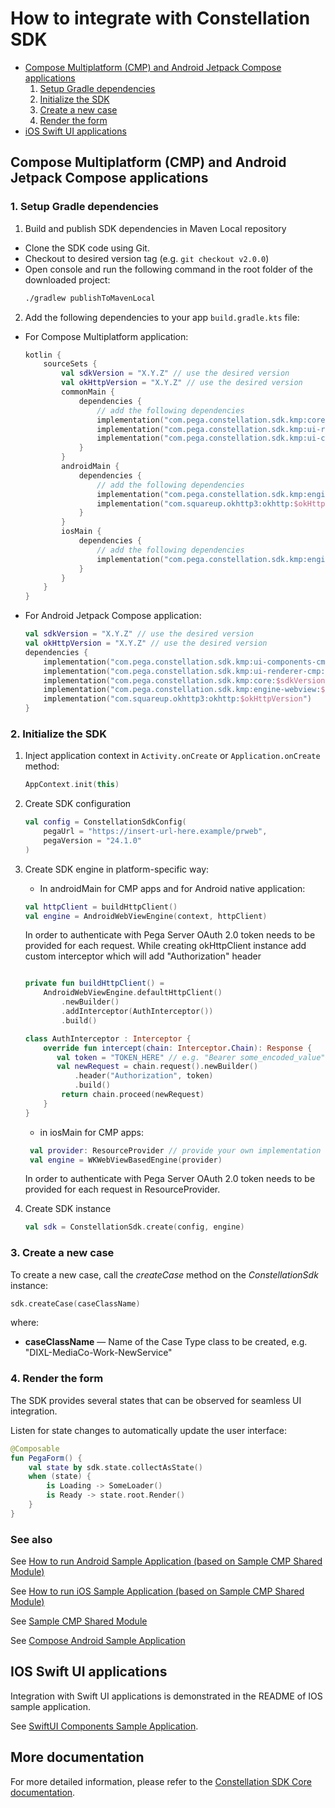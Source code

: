 # How to integrate with Constellation SDK 

- [Compose Multiplatform (CMP) and Android Jetpack Compose applications](#compose-multiplatform-cmp-and-android-jetpack-compose-applications)
  1. [Setup Gradle dependencies](#1-setup-gradle-dependencies)
  2. [Initialize the SDK](#2-initialize-the-sdk)
  3. [Create a new case](#3-create-a-new-case)
  4. [Render the form](#4-render-the-form)
- [iOS Swift UI applications](#ios-swift-ui-applications)

## Compose Multiplatform (CMP) and Android Jetpack Compose applications

### 1. Setup Gradle dependencies

1. Build and publish SDK dependencies in Maven Local repository

- Clone the SDK code using Git.
- Checkout to desired version tag (e.g. `git checkout v2.0.0`)
- Open console and run the following command in the root folder of the downloaded project:
    ```bash
    ./gradlew publishToMavenLocal
    ```
   
2. Add the following dependencies to your app `build.gradle.kts` file:

- For Compose Multiplatform application:
    ```kotlin
    kotlin {
        sourceSets {
            val sdkVersion = "X.Y.Z" // use the desired version
            val okHttpVersion = "X.Y.Z" // use the desired version
            commonMain {
                dependencies {
                    // add the following dependencies
                    implementation("com.pega.constellation.sdk.kmp:core:$sdkVersion")
                    implementation("com.pega.constellation.sdk.kmp:ui-renderer-cmp:$sdkVersion")
                    implementation("com.pega.constellation.sdk.kmp:ui-components-cmp:$sdkVersion")
                }
            }
            androidMain {
                dependencies {
                    // add the following dependencies
                    implementation("com.pega.constellation.sdk.kmp:engine-webview:$sdkVersion")
                    implementation("com.squareup.okhttp3:okhttp:$okHttpVersion")
                }
            }
            iosMain {
                dependencies {
                    // add the following dependencies
                    implementation("com.pega.constellation.sdk.kmp:engine-webview:$sdkVersion")
                }
            }
        }
    }
    ```

- For Android Jetpack Compose application:
    ```kotlin
    val sdkVersion = "X.Y.Z" // use the desired version
    val okHttpVersion = "X.Y.Z" // use the desired version
    dependencies {
        implementation("com.pega.constellation.sdk.kmp:ui-components-cmp:$sdkVersion")
        implementation("com.pega.constellation.sdk.kmp:ui-renderer-cmp:$sdkVersion")
        implementation("com.pega.constellation.sdk.kmp:core:$sdkVersion")
        implementation("com.pega.constellation.sdk.kmp:engine-webview:$sdkVersion")
        implementation("com.squareup.okhttp3:okhttp:$okHttpVersion")
    }
    ```

### 2. Initialize the SDK

1. Inject application context in `Activity.onCreate` or `Application.onCreate` method:
    ```kotlin
    AppContext.init(this)
    ```
2. Create SDK configuration
    ```kotlin
    val config = ConstellationSdkConfig(
        pegaUrl = "https://insert-url-here.example/prweb",
        pegaVersion = "24.1.0"
    )
    ```
   
3. Create SDK engine in platform-specific way:

    - In androidMain for CMP apps and for Android native application:
    ```kotlin
    val httpClient = buildHttpClient()
    val engine = AndroidWebViewEngine(context, httpClient)
    ```
    In order to authenticate with Pega Server OAuth 2.0 token needs to be provided for each request. 
    While creating okHttpClient instance add custom interceptor which will add "Authorization" header
    ```kotlin
   
    private fun buildHttpClient() =
        AndroidWebViewEngine.defaultHttpClient()
            .newBuilder()
            .addInterceptor(AuthInterceptor())
            .build()
   
    class AuthInterceptor : Interceptor {
        override fun intercept(chain: Interceptor.Chain): Response {
           val token = "TOKEN_HERE" // e.g. "Bearer some_encoded_value"
           val newRequest = chain.request().newBuilder()
               .header("Authorization", token)
               .build()
            return chain.proceed(newRequest)
        }
    }
    ```

    - in iosMain for CMP apps:
    ```kotlin
     val provider: ResourceProvider // provide your own implementation of ResourceProvider
     val engine = WKWebViewBasedEngine(provider)
    ```
   In order to authenticate with Pega Server OAuth 2.0 token needs to be provided for each request in ResourceProvider.


4. Create SDK instance
    ```kotlin
    val sdk = ConstellationSdk.create(config, engine)
    ```

### 3. Create a new case

To create a new case, call the *createCase* method on the *ConstellationSdk* instance:

```kotlin
sdk.createCase(caseClassName)
```

where:
- **caseClassName** — Name of the Case Type class to be created, e.g. "DIXL-MediaCo-Work-NewService"

### 4. Render the form

The SDK provides several states that can be observed for seamless UI integration.

Listen for state changes to automatically update the user interface:

```kotlin
@Composable
fun PegaForm() {
    val state by sdk.state.collectAsState()
    when (state) {
        is Loading -> SomeLoader()
        is Ready -> state.root.Render()
    }
}
```

### See also

See [How to run Android Sample Application (based on Sample CMP Shared Module)](../samples/android-cmp-app/README.md) 

See [How to run iOS Sample Application (based on Sample CMP Shared Module)](../samples/ios-cmp-app/README.md)

See [Sample CMP Shared Module](../samples/base-cmp-app/README.md)

See [Compose Android Sample Application](../samples/android-compose-app/README.md)

## IOS Swift UI applications

Integration with Swift UI applications is demonstrated in the README of IOS sample application.

See [SwiftUI Components Sample Application](../samples/swiftui-components-app/README.md).

## More documentation

For more detailed information, please refer to the [Constellation SDK Core documentation](../core/README.md).

